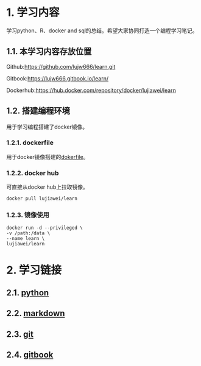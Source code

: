 # 1. 学习内容

学习python、R、docker and sql的总结。希望大家协同打造一个编程学习笔记。

## 1.1. 本学习内容存放位置

Github:<https://github.com/lujw666/learn.git>

Gitbook:<https://lujw666.gitbook.io/learn/>

Dockerhub:<https://hub.docker.com/repository/docker/lujiawei/learn>

## 1.2. 搭建编程环境

用于学习编程搭建了docker镜像。

### 1.2.1. dockerfile

用于docker镜像搭建的[dokerfile](run/Dockerfile)。

### 1.2.2. docker hub

可直接从docker hub上拉取镜像。

```docker
docker pull lujiawei/learn
```

### 1.2.3. 镜像使用

```docker
docker run -d --privileged \
-v /path:/data \
--name learn \ 
lujiawei/learn
```

# 2. 学习链接

## 2.1. [python](/python/README.md)

## 2.2. [markdown](/markdown/README.md)

## 2.3. [git](/git/README.md)

## 2.4. [gitbook](/gitbook/README.md)
